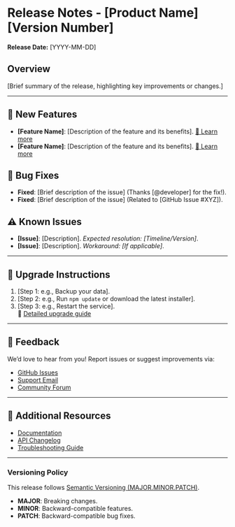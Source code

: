 # Release Notes - [Product Name] [Version Number]  

**Release Date:** [YYYY-MM-DD]  

## Overview  
[Brief summary of the release, highlighting key improvements or changes.]  

---

## 🚀 New Features  
- **[Feature Name]**: [Description of the feature and its benefits]. [🔗 Learn more](link-to-docs)  
- **[Feature Name]**: [Description of the feature and its benefits]. [🔗 Learn more](link-to-docs)  

## 🐛 Bug Fixes  
- **Fixed**: [Brief description of the issue] (Thanks [@developer] for the fix!).  
- **Fixed**: [Brief description of the issue] (Related to [GitHub Issue #XYZ]).  

## ⚠️ Known Issues  
- **[Issue]**: [Description]. *Expected resolution: [Timeline/Version]*.  
- **[Issue]**: [Description]. *Workaround: [If applicable]*.  

---

## 🔄 Upgrade Instructions  
1. [Step 1: e.g., Backup your data].  
2. [Step 2: e.g., Run `npm update` or download the latest installer].  
3. [Step 3: e.g., Restart the service].  
📖 [Detailed upgrade guide](link-to-upgrade-docs)  

---

## 📣 Feedback  
We’d love to hear from you! Report issues or suggest improvements via:  
- [GitHub Issues](link)  
- [Support Email](mailto:)  
- [Community Forum](link)  

---

## 📌 Additional Resources  
- [Documentation](link)  
- [API Changelog](link)  
- [Troubleshooting Guide](link)  

---

### Versioning Policy  
This release follows [Semantic Versioning (MAJOR.MINOR.PATCH)](https://semver.org/).  
- **MAJOR**: Breaking changes.  
- **MINOR**: Backward-compatible features.  
- **PATCH**: Backward-compatible bug fixes.  
